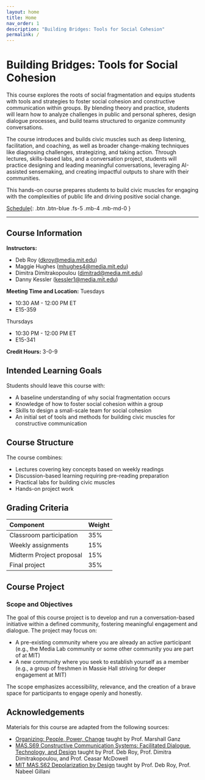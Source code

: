 ```yaml
---
layout: home
title: Home
nav_order: 1
description: "Building Bridges: Tools for Social Cohesion"
permalink: /
---
```


# Building Bridges: Tools for Social Cohesion
This course explores the roots of social fragmentation and equips students with tools and strategies to foster social cohesion and constructive communication within groups. By blending theory and practice, students will learn how to analyze challenges in public and personal spheres, design dialogue processes, and build teams structured to organize community conversations. 

The course introduces and builds civic muscles such as deep listening, facilitation, and coaching, as well as broader change-making techniques like diagnosing challenges, strategizing, and taking action. Through lectures, skills-based labs, and a conversation project, students will practice designing and leading meaningful conversations, leveraging AI-assisted sensemaking, and creating impactful outputs to share with their communities. 

This hands-on course prepares students to build civic muscles for engaging with the complexities of public life and driving positive social change.

[Schedule](schedule){: .btn .btn-blue .fs-5 .mb-4 .mb-md-0 }

---

## Course Information

**Instructors:**
- Deb Roy ([dkroy@media.mit.edu](mailto:dkroy@media.mit.edu))
- Maggie Hughes ([mhughes4@media.mit.edu](mailto:mhughes4@media.mit.edu))
- Dimitra Dimitrakopoulou ([dimitrad@media.mit.edu](mailto:dimitrad@media.mit.edu))
- Danny Kessler ([kessler1@media.mit.edu](mailto:kessler1@media.mit.edu))

**Meeting Time and Location:**
Tuesdays

- 10:30 AM - 12:00 PM ET  
- E15-359

Thursdays 

- 10:30 PM - 12:00 PM ET  
- E15-341

**Credit Hours:** 3-0-9


## Intended Learning Goals

Students should leave this course with:
- A baseline understanding of why social fragmentation occurs
- Knowledge of how to foster social cohesion within a group
- Skills to design a small-scale team for social cohesion
- An initial set of tools and methods for building civic muscles for constructive communication

## Course Structure

The course combines:
- Lectures covering key concepts based on weekly readings
- Discussion-based learning requiring pre-reading preparation
- Practical labs for building civic muscles
- Hands-on project work

## Grading Criteria

| Component | Weight |
|:----------|:--------|
| Classroom participation | 35% |
| Weekly assignments | 15% |
| Midterm Project proposal | 15% |
| Final project | 35% |

## Course Project

### Scope and Objectives

The goal of this course project is to develop and run a conversation-based initiative within a defined community, fostering meaningful engagement and dialogue. The project may focus on:

- A pre-existing community where you are already an active participant (e.g., the Media Lab community or some other community you are part of at MIT)
- A new community where you seek to establish yourself as a member (e.g., a group of freshmen in Massie Hall striving for deeper engagement at MIT)

The scope emphasizes accessibility, relevance, and the creation of a brave space for participants to engage openly and honestly. 


## Acknowledgements
Materials for this course are adapted from the following sources:

- [Organizing: People, Power, Change](https://www.hks.harvard.edu/courses/organizing-people-power-change) taught by Prof. Marshall Ganz
- [MAS.S69 Constructive Communication Systems: Facilitated Dialogue, Technology, and Design](https://courses.media.mit.edu/2021spring/mass69/index.html) taught by Prof. Deb Roy, Prof. Dimitra Dimitrakopoulou, and Prof. Ceasar McDowell
- [MIT MAS.S62 Depolarization by Design](https://learning-modules.mit.edu/class/index.html?uuid=/course/MAS/fa17/MAS.S62#info) taught by Prof. Deb Roy, Prof. Nabeel Gillani

